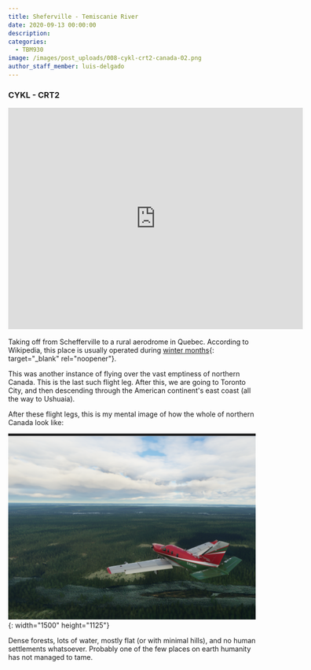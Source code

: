 ```yaml
---
title: Sheferville - Temiscanie River
date: 2020-09-13 00:00:00
description:
categories:
  - TBM930
image: /images/post_uploads/008-cykl-crt2-canada-02.png
author_staff_member: luis-delgado
---
```


### CYKL - CRT2

<iframe src="https://www.google.com/maps/embed?pb=!1m18!1m12!1m3!1d80332.35692842283!2d-73.07189736089938!3d51.00901456467998!2m3!1f0!2f0!3f0!3m2!1i1024!2i768!4f13.1!3m3!1m2!1s0x4ce56ef8dad860a5%3A0x1954d4f1f7adaf3!2sTemiscanie%20River!5e0!3m2!1sen!2sch!4v1600028211923!5m2!1sen!2sch" width="600" height="450" frameborder="0" style="border:0;" allowfullscreen="" aria-hidden="false" tabindex="0"></iframe>

Taking off from Schefferville to a rural aerodrome in Quebec. According to Wikipedia, this place is usually operated during [winter months](https://www.google.ch/url?sa=t&amp;rct=j&amp;q=&amp;esrc=s&amp;source=web&amp;cd=&amp;cad=rja&amp;uact=8&amp;ved=2ahUKEwiX5crG9ubrAhXnSRUIHa4FBv0QFjAAegQIAhAB&amp;url=https%3A%2F%2Fen.wikipedia.org%2Fwiki%2FRivi%25C3%25A8re_T%25C3%25A9miscamie_&#40;Air_Roberval_Lt%25C3%25A9e&#41;_Aerodrome&amp;usg=AOvVaw3mhZOr51Sc-vuzRYoH-am6){: target="_blank" rel="noopener"}.

This was another instance of flying over the vast emptiness of northern Canada. This is the last such flight leg. After this, we are going to Toronto City, and then descending through the American continent's east coast (all the way to Ushuaia).

After these flight legs, this is my mental image of how the whole of northern Canada look like:

![](/images/post_uploads/008-cykl-crt2-canada-01.png){: width="1500" height="1125"}

Dense forests, lots of water, mostly flat (or with minimal hills), and no human settlements whatsoever. Probably one of the few places on earth humanity has not managed to tame.